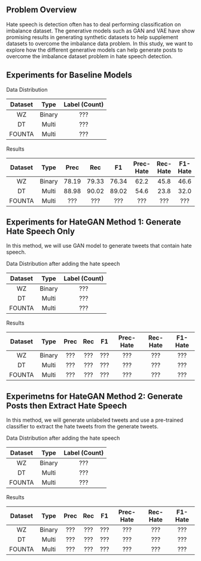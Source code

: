 ## Problem Overview
Hate speech is detection often has to deal performing classification on imbalance dataset. The generative models such as GAN and VAE have show promising results in generating synthetic datasets to help supplement datasets to overcome the imbalance data problem. In this study, we want to explore how the different generative models can help generate posts to overcome the imbalance dataset problem in hate speech detection.

## Experiments for Baseline Models

Data Distribution

| Dataset | Type   | Label (Count)                                     |
| :-----: | :----: | :-----------------------------------------------: | 
| WZ      | Binary | ???                                               |
| DT      | Multi  | ???                                               |
| FOUNTA  | Multi  | ???                                               |

Results

| Dataset | Type   | Prec | Rec | F1  | Prec-Hate | Rec-Hate | F1-Hate |
| :-----: | :----: | :--: | :-: | :-: | :-------: | :------: | :-----: |
| WZ      | Binary | 78.19|79.33|76.34|62.2       |45.8      |46.6     |
| DT      | Multi  | 88.98|90.02|89.02|54.6       |23.8      |32.0     |
| FOUNTA  | Multi  | ???  |???  |???  |???        |???       |???      |

## Experiments for HateGAN Method 1: Generate Hate Speech Only
In this method, we will use GAN model to generate tweets that contain hate speech.

Data Distribution after adding the hate speech

| Dataset | Type   | Label (Count)                                     |
| :-----: | :----: | :-----------------------------------------------: | 
| WZ      | Binary | ???                                               |
| DT      | Multi  | ???                                               |
| FOUNTA  | Multi  | ???                                               |

Results

| Dataset | Type   | Prec | Rec | F1  | Prec-Hate | Rec-Hate | F1-Hate |
| :-----: | :----: | :--: | :-: | :-: | :-------: | :------: | :-----: |
| WZ      | Binary | ???  |???  |???  |???        |???       |???      |
| DT      | Multi  | ???  |???  |???  |???        |???       |???      |
| FOUNTA  | Multi  | ???  |???  |???  |???        |???       |???      |

## Experimetns for HateGAN Method 2: Generate Posts then Extract Hate Speech
In this method, we will generate unlabeled tweets and use a pre-trained classifier to extract the hate tweets from the generate tweets.

Data Distribution after adding the hate speech

| Dataset | Type   | Label (Count)                                     |
| :-----: | :----: | :-----------------------------------------------: | 
| WZ      | Binary | ???                                               |
| DT      | Multi  | ???                                               |
| FOUNTA  | Multi  | ???                                               |

Results

| Dataset | Type   | Prec | Rec | F1  | Prec-Hate | Rec-Hate | F1-Hate |
| :-----: | :----: | :--: | :-: | :-: | :-------: | :------: | :-----: |
| WZ      | Binary | ???  |???  |???  |???        |???       |???      |
| DT      | Multi  | ???  |???  |???  |???        |???       |???      |
| FOUNTA  | Multi  | ???  |???  |???  |???        |???       |???      |
